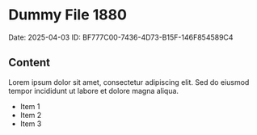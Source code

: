 # Dummy File 1880

Date: 2025-04-03
ID: BF777C00-7436-4D73-B15F-146F854589C4

## Content

Lorem ipsum dolor sit amet, consectetur adipiscing elit.
Sed do eiusmod tempor incididunt ut labore et dolore magna aliqua.

* Item 1
* Item 2
* Item 3
